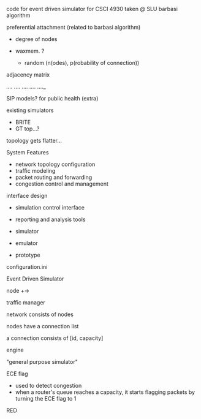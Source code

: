 code for event driven simulator for CSCI 4930 taken @ SLU
barbasi algorithm

preferential attachment (related to barbasi algorithm)
- degree of nodes

- waxmem. ?
    - random (n(odes), p(robability of connection))

adjacency matrix

_....
._...
.._..
..._.
...._

SIP models? for public health (extra)

existing simulators

- BRITE
- GT top...?

topology gets flatter...

System Features

- network topology configuration
- traffic modeling
- packet routing and forwarding
- congestion control and management

interface design

- simulation control interface
- reporting and analysis tools


- simulator
- emulator
- prototype

configuration.ini

Event Driven Simulator

node
+-> 


traffic manager

network consists of nodes

nodes have a connection list

a connection consists of [id, capacity]



engine

"general purpose simulator"


ECE flag

- used to detect congestion
- when a router's queue reaches a capacity, it starts 
  flagging packets by turning the ECE flag to 1

RED
